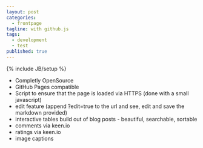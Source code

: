 ```yaml
---
layout: post
categories: 
  - frontpage
tagline: with github.js
tags: 
  - development
  - test
published: true
---
```


{% include JB/setup %}

- Completly OpenSource
- GitHub Pages compatible
- Script to ensure that the page is loaded via HTTPS (done with a small javascript)
- edit feature (append ?edit=true to the url and see, edit and save the markdown provided)
- interactive tables build out of blog posts - beautiful, searchable, sortable
- comments via keen.io
- ratings via keen.io
- image captions